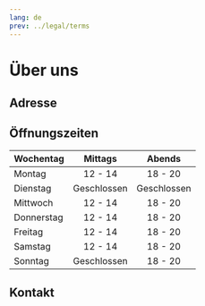 ```yaml
---
lang: de
prev: ../legal/terms
---
```


# Über uns

## Adresse

<RestaurantAddress/>

<GpsNavAppsButtons/>

## Öffnungszeiten

| Wochentag  | Mittags     | Abends      |
| ---------- |:-----------:|:-----------:|
| Montag     | 12 - 14     | 18 - 20     |
| Dienstag   | Geschlossen | Geschlossen |
| Mittwoch   | 12 - 14     | 18 - 20     |
| Donnerstag | 12 - 14     | 18 - 20     |
| Freitag    | 12 - 14     | 18 - 20     |
| Samstag    | 12 - 14     | 18 - 20     |
| Sonntag    | Geschlossen | 18 - 20     |

## Kontakt

<SocialButtons/>
